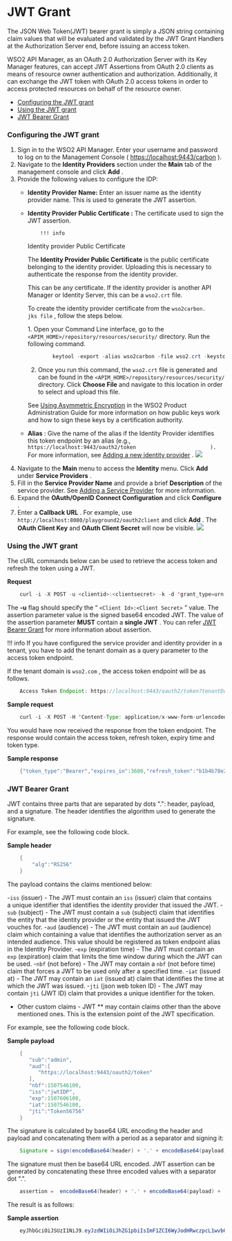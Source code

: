 # JWT Grant

The JSON Web Token(JWT) bearer grant is simply a JSON string containing claim values that will be evaluated and validated by the JWT Grant Handlers at the Authorization Server end, before issuing an access token.

WSO2 API Manager, as an OAuth 2.0 Authorization Server with its Key Manager features, can accept JWT Assertions from OAuth 2.0 clients as means of resource owner authentication and authorization. Additionally, it can exchange the JWT token with OAuth 2.0 access tokens in order to access protected resources on behalf of the resource owner.

-   [Configuring the JWT grant](#JWTGrant-ConfiguringtheJWTgrant)
-   [Using the JWT grant](#JWTGrant-UsingtheJWTgrant)
-   [JWT Bearer Grant](#JWTGrant-JWTBearerGrant)

### Configuring the JWT grant

1.  Sign in to the WSO2 API Manager. Enter your username and password to log on to the Management Console ( <https://localhost:9443/carbon> ).
2.  Navigate to the **Identity Providers** section under the **Main** tab of the management console and click **Add** .
3.  Provide the following values to configure the IDP:
    -   **Identity Provider Name:** Enter an issuer name as the identity provider name. This is used to generate the JWT assertion.
    -   **Identity Provider Public Certificate :** The certificate used to sign the JWT assertion.

                !!! info
        Identity provider Public Certificate

        The **Identity Provider Public Certificate** is the public certificate belonging to the identity provider. Uploading this is necessary to authenticate the response from the identity provider.

        This can be any certificate. If the identity provider is another API Manager or Identity Server, this can be a `wso2.crt` file.

        To create the identity provider certificate from the `wso2carbon.                           jks file` , follow the steps below.

        1. Open your Command Line interface, go to the `<APIM_HOME>/repository/resources/security/` directory. Run the following command.

        ``` java
                keytool -export -alias wso2carbon -file wso2.crt -keystore wso2carbon.jks -storepass wso2carbon
        ```

        2. Once you run this command, the `wso2.crt` file is generated and can be found in the `<APIM_HOME>/repository/resources/security/` directory. Click **Choose File** and navigate to this location in order to select and upload this file.

        See [Using Asymmetric Encryption](https://docs.wso2.com/display/ADMIN44x/Using+Asymmetric+Encryption) in the WSO2 Product Administration Guide for more information on how public keys work and how to sign these keys by a certification authority.


    -   **Alias** : Give the name of the alias if the Identity Provider identifies this token endpoint by an alias (e.g., `https://localhost:9443/oauth2/token                        ).` For more information, see [Adding a new identity provider](https://docs.wso2.com/display/IS550/Configuring+an+Identity+Provider) .
        ![](/assets/attachments/103335306/103335307.png)
4.  Navigate to the **Main** menu to access the **Identity** menu. Click **Add** under **Service Providers** .
5.  Fill in the **Service Provider Name** and provide a brief **Description** of the service provider. See [Adding a Service Provider](https://docs.wso2.com/display/IS550/Adding+a+Service+Provider) for more information.
6.  Expand the **OAuth/OpenID Connect Configuration** and click **Configure** .
7.  Enter a **Callback URL** . For example, use `http://localhost:8080/playground2/oauth2client` and click **Add** .
    The **OAuth Client Key** and **OAuth Client Secret** will now be visible.
    ![](/assets/attachments/103335306/103335308.png)
### Using the JWT grant

The cURL commands below can be used to retrieve the access token and refresh the token using a JWT.

**Request**

``` java
    curl -i -X POST -u <clientid>:<clientsecret> -k -d 'grant_type=urn:ietf:params:oauth:grant-type:jwt-bearer&assertion=<JWT>' -H 'Content-Type: application/x-www-form-urlencoded' https://localhost:9443/oauth2/token
```

The **-u** flag should specify the “ `<Client Id>:<Client Secret>` ” value. The assertion parameter value is the signed base64 encoded JWT.
The value of the assertion parameter **MUST** contain a **single JWT** . You can refer [JWT Bearer Grant](#JWTGrant-JWTBearerGrant) for more information about assertion.

!!! info
If you have configured the service provider and identity provider in a tenant, you have to add the tenant domain as a query parameter to the access token endpoint.

If the tenant domain is `wso2.com` , the access token endpoint will be as follows.

``` java
    Access Token Endpoint: https://localhost:9443/oauth2/token?tenantDomain=wso2.com
```


**Sample request**

``` java
    curl -i -X POST -H 'Content-Type: application/x-www-form-urlencoded' -u bBhEoE2wIpU1zB8HA3GfvZz8xxAa:RKgXUC3pTRQg9xPpNwyuTPGtnSQa -k -d 'grant_type=urn:ietf:params:oauth:grant-type:jwt-bearer&assertion=eyJhbGciOiJSUzI1NiJ9.eyJleHAiOjE0NTgxNjY5ODUsInN1YiI6ImFkbWluIiwibmJmIjoxNDU4MTA2OTg1LCJhdWQiOlsiaHR0cHM6XC9cL2xvY2FsaG9zdDo5NDQzXC9vYXV0aDJcL3Rva2VuIiwid3NvMi1JUyJdLCJpc3MiOiJqd3RJRFAiLCJqdGkiOiJUb2tlbjU2NzU2IiwiaWF0IjoxNDU4MTA2OTg1fQ.ZcxdoTVEsWoil80ne42QzmsfelMWyjRZJEjUK1c2vMZJjjtrZnsWExyCA5tN6iXYFAXC_7rkFuuNSgOlBi51MNLPZw3WcgGI52j6apGEW92V2tib9zRRWOeLQLAdo8ae8KzLp7kuKZ2XunfQ2WYU9TvvLDm_vp5ruuYz3ZZrJOc' https://localhost:9443/oauth2/token
```

You would have now received the response from the token endpoint. The response would contain the access token, refresh token, expiry time and token type.

**Sample response**

``` java
    {"token_type":"Bearer","expires_in":3600,"refresh_token":"b1b4b78e2b0ef4956acb90f2e38a8833","access_token":"615ebcc943be052cf6dc27c6ec578816"} 
```

### JWT Bearer Grant

JWT contains three parts that are separated by dots ".": header, payload, and a signature. The header identifies the algorithm used to generate the signature.

For example, see the following code block.

**Sample header**

``` groovy
    {
        "alg":"RS256"
    }
```

The payload contains the claims mentioned below:

-`iss` (issuer) - The JWT must contain an `iss` (issuer) claim that contains a unique identifier that identifies the identity provider that issued the JWT.
-`sub` (subject) - The JWT must contain a `sub` (subject) claim that identifies the entity that the identity provider or the entity that issued the JWT vouches for.
-`aud` (audience) - The JWT must contain an `aud` (audience) claim which containing a value that identifies the authorization server as an intended audience. This value should be registered as token endpoint alias in the Identity Provider.
-`exp` (expiration time) - The JWT must contain an `exp` (expiration) claim that limits the time window during which the JWT can be used.
-`nbf` (not before) - The JWT may contain a `nbf` (not before time) claim that forces a JWT to be used only after a specified time.
-`iat` (issued at) - The JWT may contain an `iat` (issued at) claim that identifies the time at which the JWT was issued.
-`jti` (json web token ID) - The JWT may contain `jti` (JWT ID) claim that provides a unique identifier for the token.
-   Other custom claims - JWT ** may contain claims other than the above mentioned ones. This is the extension point of the JWT specification.

For example, see the following code block.

**Sample payload**

``` groovy
    {  
       "sub":"admin",
       "aud":[  
          "https://localhost:9443/oauth2/token"
       ],
       "nbf":1507546100,
       "iss":"jwtIDP",
       "exp":1507606100,
       "iat":1507546100,
       "jti":"Token56756"
    }
```

The signature is calculated by base64 URL encoding the header and payload and concatenating them with a period as a separator and signing it:

``` java
    Signature = sign(encodeBase64(header) + '.' + encodeBase64(payload))
```

The signature must then be base64 URL encoded. JWT assertion can be generated by concatenating these three encoded values with a separator dot ".".

``` java
    assertion =  encodeBase64(header) + '.' + encodeBase64(payload) + '.' + encodeBase64(signature)
```

The result is as follows:

**Sample assertion**

``` java
    eyJhbGciOiJSUzI1NiJ9.eyJzdWIiOiJhZG1pbiIsImF1ZCI6WyJodHRwczpcL1wvbG9jYWxob3N0Ojk0NDNcL29hdXRoMlwvdG9rZW4iXSwibmJmIjoxNTA3NTQ2MTAwLCJpc3MiOiJqd3RJRFAiLCJleHAiOjE1MDc2MDYxMDAsImlhdCI6MTUwNzU0NjEwMCwianRpIjoiVG9rZW41Njc1NiJ9.iGMhjibB0W2QFQlM27gnHp6z47Eybv8cAHk2o2i-xqo2S4uJ_1VppFI4CCJXTj4qzV9vmkJ5HKNAayiTa6wOMXGL4XnwYwpOAoKXvboznlEDNRpw3htW34nLvyUu6PjHbdvAPVjh8kPRwf7esRr2p-luecGvC21mjWdhyGzM4hE
```
